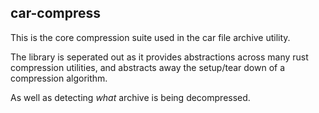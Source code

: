 car-compress
---

This is the core compression suite used in the car file archive utility. 

The library is seperated out as it provides abstractions across many
rust compression utilities, and abstracts away the setup/tear down
of a compression algorithm. 

As well as detecting _what_ archive is being decompressed. 

